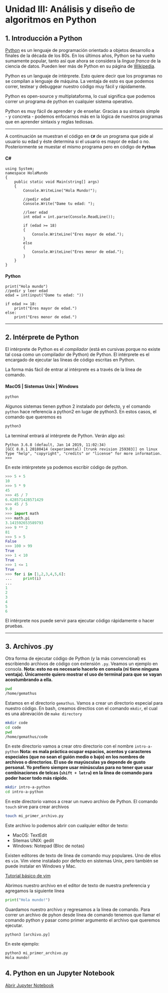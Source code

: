 # Unidad III: Análisis y diseño de algoritmos en Python


## 1. Introducción a Python
[Python](https://python.org) es un lenguaje de programación orientado a objetos desarrollo a finales de la década de los 80s. En los últimos años, Python se ha vuelto sumamente popular, tanto así que ahora se considera la *lingua franca* de la ciencia de datos. Pueden leer más de Python en su página de [Wikipedia](https://es.wikipedia.org/wiki/Python).


Python es un languaje de intérprete. Esto quiere decir que los programas no se compilan a lenguaje de máquina. La ventaja de esto es que podemos correr, testear y debuggear nuestro código muy fácil y rápidamente.

Python es open-source y multiplataforma, lo cual significa que podemos correr un programa de python en cualquier sistema operativo.

Python es muy fácil de aprender y de enseñar. Gracias a su sintaxis simple - y concreta - podemos enfocarnos más en la lógica de nuestros programas que en aprender sintaxis y reglas tediosas.

---

A continuación se muestran el código en **`C#`** de un programa que pide al usuario su edad y éste determina si el usuario es mayor de edad o no. Posteriormente se muestar el mismo programa pero en código de **`Python`**

#### C#
```
using System;
namespace HolaMundo
{
    public static void Main(string[] args) 
    {
        Console.WriteLine("Hola Mundo!");

        //pedir edad
        Console.Write("Dame tu edad: ");

        //leer edad
        int edad = int.parse(Console.ReadLine());

        if (edad >= 18) 
        {
            Console.WriteLine("Eres mayor de edad.");
        }
        else 
        {
            Console.WriteLine("Eres menor de edad.");
        }
    }
}
```
#### Python
```
print("Hola mundo")
//pedir y leer edad
edad = int(input("Dame tu edad: "))

if edad >= 18:
    print("Eres mayor de edad.")
else:
    print("Eres menor de edad.")
```

---

## 2. Intérprete de Python
El intérprete de Python es el _compilador_ (está en cursivas porque no existe tal cosa como un compilador de Python) de Python. El intérprete es el encargado de ejecutar las líneas de código escritas en Python.

La forma más fácil de entrar al intérprete es a través de la línea de comando.

#### MacOS | Sistemas Unix | Windows
~~~~bash
python
~~~~
Algunos sistemas tienen python 2 instalado por defecto, y el comando `python` hace referencia a python2 en lugar de python3. En estos casos, el comando que queremos es
~~~~bash
python3
~~~~

La terminal entrará al intérprete de Python. Verán algo así:
	
~~~~shell
Python 3.6.8 (default, Jan 14 2019, 11:02:34)
[GCC 8.0.1 20180414 (experimental) [trunk revision 259383]] on linux
Type "help", "copyright", "credits" or "license" for more information.
>>>
~~~~

En este intérpretete ya podemos escribir código de python.

~~~~python
>>> 5 + 5
10
>>> 5 * 9
45
>>> 45 / 7
6.428571428571429
>>> 45 / 5
9.0
>>> import math
>>> math.pi
3.141592653589793
>>> 9 ** 2
81
>>> 5 > 5
False
>>> 100 > 99
True
>>> 1 < 10
True
>>> 1 <= 1
True
>>> for i in [1,2,3,4,5,6]:
...     print(i)
... 
1
2
3
4
5
6
~~~~

El intérprete nos puede servir para ejecutar código rápidamente o hacer pruebas.

---

## 3. Archivos .py
Otra forma de ejecutar código de Python (y la más convencional) es escribiendo archivos de código con extensión `.py`. Veamos un ejemplo en consola. 
**Nota: esto no es necesario hacerlo en consola (ni tiene ninguna ventaja). Únicamente quiero mostrar el uso de terminal para que se vayan acostumbrando a ella.**

~~~~bash
pwd
/home/gemathus
~~~~
Estamos en el directorio `gemathus`. Vamos a crear un directorio especial para nuestro código. En bash, creamos directios con el comando `mkdir`, el cual es una abrevación de `make directory`

~~~~bash
mkdir code
cd code
pwd
/home/gemathus/code
~~~~

En este directorio vamos a crear otro directorio con el nombre `intro-a-python`
**Nota: es mala práctica ocupar espacios, acentos y caracteres especiales (que no sean el guión medio o bajo) en los nombres de archivos o directorios. El uso de mayúsculas ya depende de gusto personal. Yo prefiero siempre usar minúsculas para no tener que usar combinaciones de telcas (`shift + letra`) en la línea de comando para poder hacer todo más rápido.**
~~~~bash
mkdir intro-a-python
cd intro-a-python
~~~~

En este directorio vamos a crear un nuevo archivo de Python. El comando `touch` sirve para crear archivos

~~~~bash
touch mi_primer_archivo.py
~~~~

Este archivo lo podemos abrir con cualquier editor de texto:
- MacOS: TextEdit
- Sitemas UNIX: gedit
- Windows: Notepad (Bloc de notas)

Existen editores de texto de línea de comando muy populares. Uno de ellos es `vim`. Vim viene instalado por defecto en sistemas Unix, pero también se puede instalar en Windows y Mac.

[Tutorial básico de vim](https://www.howtoforge.com/vim-basics)

Abrimos nuestro archivo en el editor de texto de nuestra preferencia y agregamos la siguiente línea
~~~~python
print("Hola mundo!")
~~~~
Guardamos nuestro archivo y regresamos a la línea de comando. Para correr un archivo de pyhon desde línea de comando tenemos que llamar el comando python y pasar como primer argumento el archivo que queremos ejecutar.

```python3 [archivo.py]```

En este ejemplo:
~~~~bash
python3 mi_primer_archivo.py
Hola mundo!

~~~~

## 4. Python en un Jupyter Notebook
[Abrir Jupyter Notebook](1_Python_en_jupyter.ipynb)